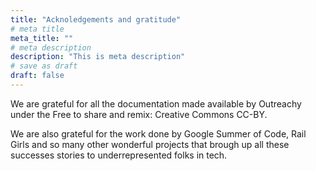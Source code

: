 ```yaml
---
title: "Acknoledgements and gratitude"
# meta title
meta_title: ""
# meta description
description: "This is meta description"
# save as draft
draft: false
---
```


We are grateful for all the documentation made available by Outreachy under the Free to share and remix: Creative Commons CC-BY.

We are also grateful for the work done by Google Summer of Code, Rail Girls and so many other wonderful projects that brough up all these successes stories to underrepresented folks in tech.